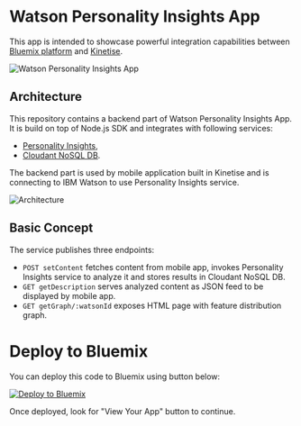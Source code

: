 # Watson Personality Insights App

This app is intended to showcase powerful integration capabilities between [Bluemix platform](https://bluemix.net) and [Kinetise](https://kinetise.com). 

![Watson Personality Insights App](http://assets.kinetise.com/kinetise_pi.gif "Bluemix Kinetise Personality Insights App")

## Architecture

This repository contains a backend part of Watson Personality Insights App. It is build on top of Node.js SDK and integrates with following services:

* [Personality Insights](http://www.ibm.com/smarterplanet/us/en/ibmwatson/developercloud/personality-insights.html),
* [Cloudant NoSQL DB](https://cloudant.com/getting-started-with-cloudant-ibm-bluemix/).

The backend part is used by mobile application built in Kinetise and is connecting to IBM Watson to use Personality Insights service.

![Architecture](http://assets.kinetise.com/kinetise_watson_arch_v3.png "Architecture")

## Basic Concept

The service publishes three endpoints:

* `POST setContent` fetches content from mobile app, invokes Personality Insights service to analyze it and stores results in Cloudant NoSQL DB.
* `GET getDescription` serves analyzed content as JSON feed to be displayed by mobile app. 
* `GET getGraph/:watsonId` exposes HTML page with feature distribution graph.

# Deploy to Bluemix

You can deploy this code to Bluemix using button below:

[![Deploy to Bluemix](https://bluemix.net/deploy/button.png)](https://bluemix.net/deploy?repository=https://github.com/Kinetise/kinetise-watson-personality-insights)

Once deployed, look for "View Your App" button to continue.